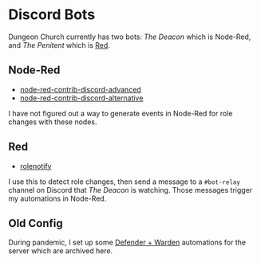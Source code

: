 # Discord Bots

Dungeon Church currently has two bots: *The Deacon* which is Node-Red, and *The Penitent* which is [Red](https://github.com/Cog-Creators/Red-DiscordBot).

## Node-Red
* [node-red-contrib-discord-advanced](https://github.com/Markoudstaal/node-red-contrib-discord-advanced)
* [node-red-contrib-discord-alternative](https://github.com/eslym/node-red-discord-alternative/)

I have not figured out a way to generate events in Node-Red for role changes with these nodes.

## Red
* [rolenotify](https://cogs.yamikaitou.dev/rolenotify.html)

I use this to detect role changes, then send a message to a `#bot-relay` channel on Discord that *The Deacon* is watching. Those messages trigger my automations in Node-Red.

## Old Config

During pandemic, I set up some [Defender + Warden](https://github.com/Twentysix26/26-Cogs) automations for the server which are archived here.